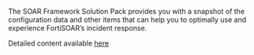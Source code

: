 The SOAR Framework Solution Pack provides you with a snapshot of the configuration data and other items that can help you to optimally use and experience FortiSOAR’s incident response. 

Detailed content available [here](https://github.com/fortinet-fortisoar/solution-pack-soar-framework/blob/develop/docs/content.md)
